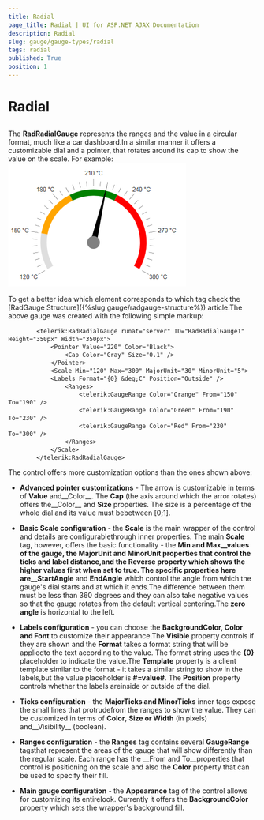 ```yaml
---
title: Radial
page_title: Radial | UI for ASP.NET AJAX Documentation
description: Radial
slug: gauge/gauge-types/radial
tags: radial
published: True
position: 1
---
```


# Radial



## 

The __RadRadialGauge__ represents the ranges and the value in a circular format, much like a car dashboard.In a similar manner it offers a customizable dial and a pointer, that rotates around its cap to show the value on the scale. For example:![gauge-radial-gauge-thermometer-example](images/gauge-radial-gauge-thermometer-example.png)

To get a better idea which element corresponds to which tag check the [RadGauge Structure]({%slug gauge/radgauge-structure%}) article.The above gauge was created with the following simple markup:

````ASPNET
		<telerik:RadRadialGauge runat="server" ID="RadRadialGauge1" Height="350px" Width="350px">
			<Pointer Value="220" Color="Black">
				<Cap Color="Gray" Size="0.1" />
			</Pointer>
			<Scale Min="120" Max="300" MajorUnit="30" MinorUnit="5">
			<Labels Format="{0} &deg;C" Position="Outside" />
				<Ranges>
					<telerik:GaugeRange Color="Orange" From="150" To="190" />
					<telerik:GaugeRange Color="Green" From="190" To="230" />
					<telerik:GaugeRange Color="Red" From="230" To="300" />
				</Ranges>
			</Scale>
		</telerik:RadRadialGauge>
````



The control offers more customization options than the ones shown above:

* __Advanced pointer customizations__ - The arrow is customizable in terms of __Value__ and__Color__. The __Cap__ (the axis around which the arror rotates) offers the__Color__ and __Size__ properties. The size is a percentage of the whole dial and its value must bebetween [0;1].

* __Basic Scale configuration__ - the __Scale__ is the main wrapper of the control and details are configurablethrough inner properties. The main __Scale__ tag, however, offers the basic functionality - the __Min and Max__values of the gauge, the __MajorUnit and MinorUnit__ properties that control the ticks and label distance,and the __Reverse__ property which shows the higher values first when set to true. The specific properties here are__StartAngle__ and __EndAngle__ which control the angle from which the gauge's dial starts and at which it ends.The difference between them must be less than 360 degrees and they can also take negative values so that the gauge rotates from the default vertical centering.The __zero angle__ is horizontal to the left.

* __Labels configuration__ - you can choose the __BackgroundColor, Color and Font__ to customize their appearance.The __Visible__ property controls if they are shown and the __Format__ takes a format string that will be appliedto the text according to the value. The format string uses the __{0}__ placeholder to indicate the value.The __Template__ property is a client template similar to the format - it takes a similar string to show in the labels,but the value placeholder is __#=value#__. The __Position__ property controls whether the labels areinside or outside of the dial.

* __Ticks configuration__ - the __MajorTicks and MinorTicks__ inner tags expose the small lines that protrudefrom the ranges to show the value. They can be customized in terms of __Color__, __Size or Width__ (in pixels) and__Visibility__ (boolean).

* __Ranges configuration__ - the __Ranges__ tag contains several __GaugeRange__ tagsthat represent the areas of the gauge that will show differently than the regular scale. Each range has the __From and To__properties that control is positioning on the scale and also the __Color__ property that can be used to specify their fill.

* __Main gauge configuration__ - the __Appearance__ tag of the control allows for customizing its entirelook. Currently it offers the __BackgroundColor__ property which sets the wrapper's background fill.
